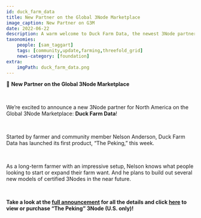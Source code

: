 ```yaml
---
id: duck_farm_data
title: New Partner on the Global 3Node Marketplace
image_caption: New Partner on G3M
date: 2022-06-22
description: A warm welcome to Duck Farm Data, the newest 3Node partner for North America!
taxonomies:
    people: [sam_taggart]
    tags: [community,update,farming,threefold_grid]
    news-category: [foundation]
extra:
    imgPath: duck_farm_data.png
---
```


📣 **New Partner on the Global 3Node Marketplace**

<br/>

We’re excited to announce a new 3Node partner for North America on the Global 3Node Marketplace: **Duck Farm Data**!

<br/>

Started by farmer and community member Nelson Anderson, Duck Farm Data has launched its first product, “The Peking,” this week.

<br/>

As a long-term farmer with an impressive setup, Nelson knows what people looking to start or expand their farm want. And he plans to build out several new models of certified 3Nodes in the near future.

<br/>

**Take a look at the [full announcement](https://forum.threefold.io/t/global-3node-marketplace-newsletter-1-21-06-2022/3060) for all the details and click [here](https://marketplace.3node.global/index.php?dispatch=products.view&product_id=295) to view or purchase “The Peking” 3Node (U.S. only)!**
